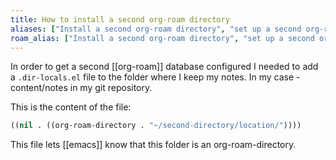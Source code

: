 ```yaml
---
title: How to install a second org-roam directory
aliases: ["Install a second org-roam directory", "set up a second org-roam directory"]
roam_alias: ["Install a second org-roam directory", "set up a second org-roam directory"]
---
```


In order to get a second [[org-roam]] database configured I needed to add a `.dir-locals.el` file to the folder where I keep my notes. In my case - content/notes in my git repository. 

This is the content of the file: 
```lisp
((nil . ((org-roam-directory . "~/second-directory/location/"))))
```

This file lets [[emacs]] know that this folder is an org-roam-directory. 
